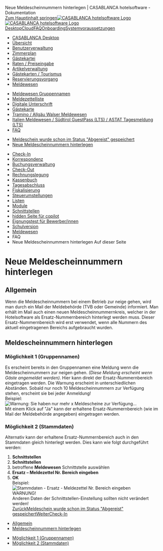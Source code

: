 Neue Meldescheinnummern hinterlegen | CASABLANCA hotelsoftware - Dokumentation  
[Zum Hauptinhalt springen](https://docs.casablanca.at/desktop/registration/faq/new_registration_numbers/#__docusaurus_skipToContent_fallback)[![CASABLANCA hotelsoftware Logo](https://docs.casablanca.at/img/logo.png) ![CASABLANCA hotelsoftware Logo](https://docs.casablanca.at/img/Casablanca_LOGO_2022_neg.png)](https://docs.casablanca.at/) [Desktop](https://docs.casablanca.at/desktop/desktop/)[Cloud](https://docs.casablanca.at/cloud/cloud_systems/)[FAQ](https://docs.casablanca.at/faq)[Onboarding](https://docs.casablanca.at/onboarding/fiscalization)[Systemvoraussetzungen](https://docs.casablanca.at/system_requirements)  
* [CASABLANCA Desktop](https://docs.casablanca.at/desktop/desktop/)
* [Übersicht](https://docs.casablanca.at/desktop/interface/)
* [Benutzerverwaltung](https://docs.casablanca.at/desktop/user_management/)
* [Zimmerplan](https://docs.casablanca.at/desktop/room_plan/)
* [Gästekartei](https://docs.casablanca.at/desktop/guest_profile/)
* [Raten / Preiseingabe](https://docs.casablanca.at/desktop/raten/)
* [Artikelverwaltung](https://docs.casablanca.at/desktop/articles/)
* [Gästekarten / Tourismus](https://docs.casablanca.at/desktop/guest_cards/)
* [Reservierungsvorgang](https://docs.casablanca.at/desktop/reservation_process/)
* [Meldewesen](https://docs.casablanca.at/desktop/registration/)
+ [Meldewesen Gruppennamen](https://docs.casablanca.at/desktop/registration/registration_groupnames/)
+ [Meldezettelliste](https://docs.casablanca.at/desktop/registration/registration_list/)
+ [Digitale Unterschrift](https://docs.casablanca.at/desktop/registration/e_signature/)
+ [Gästekarte](https://docs.casablanca.at/desktop/registration/guest_card/)
+ [Tramino / Allgäu Walser Meldewesen](https://docs.casablanca.at/desktop/registration/tramino/)
+ [Italien Meldewesen / Südtirol GuestPass (LTS) / ASTAT Tagesmeldung (LTS)](https://docs.casablanca.at/desktop/registration/registration_italy/alloggiati)
+ [FAQ](https://docs.casablanca.at/desktop/registration/faq/error_code_15)
- [Meldeschein wurde schon im Status "Abgereist" gespeichert](https://docs.casablanca.at/desktop/registration/faq/error_code_15)
- [Neue Meldescheinnummern hinterlegen](https://docs.casablanca.at/desktop/registration/faq/new_registration_numbers)
* [Check-In](https://docs.casablanca.at/desktop/check_in/)
* [Korrespondenz](https://docs.casablanca.at/desktop/correspondence/)
* [Buchungsverwaltung](https://docs.casablanca.at/desktop/account/)
* [Check-Out](https://docs.casablanca.at/desktop/check-out/)
* [Rechnungslegung](https://docs.casablanca.at/desktop/accounting/)
* [Kassenbuch](https://docs.casablanca.at/desktop/cashbook/)
* [Tagesabschluss](https://docs.casablanca.at/desktop/daily_closing/)
* [Fiskalisierung](https://docs.casablanca.at/desktop/fiscalization/)
* [Steuerumstellungen](https://docs.casablanca.at/desktop/tax_changes/)
* [Listen](https://docs.casablanca.at/desktop/lists/)
* [Module](https://docs.casablanca.at/desktop/module/)
* [Schnittstellen](https://docs.casablanca.at/desktop/interfaces/)
* [hidden Seite für copilot](https://docs.casablanca.at/desktop/hidden_copilot)
* [Eignungstest für Bewerber/innen](https://docs.casablanca.at/desktop/qualification)
* [Schulversion](https://docs.casablanca.at/desktop/schoolversion)  
* [Meldewesen](https://docs.casablanca.at/desktop/registration/)
* FAQ
* Neue Meldescheinnummern hinterlegen
Auf dieser Seite

# Neue Meldescheinnummern hinterlegen  
## Allgemein[](https://docs.casablanca.at/desktop/registration/faq/new_registration_numbers/#allgemein "Direkter Link zu Allgemein")  
Wenn die Meldescheinnummern bei einem Betrieb zur neige gehen, wird man durch ein Mail der Meldebehörde (TVB oder Gemeinde) informiert. Man erhält im Mail auch einen neuen Meldescheinnummernkreis, welcher in der Hotelsoftware als Ersatz-Nummernbereich hinterlegt werden muss. Dieser Ersatz-Nummernbereich wird erst verwendet, wenn alle Nummern des aktuell eingetragenen Bereichs aufgebraucht wurden.

## Meldescheinnummern hinterlegen[](https://docs.casablanca.at/desktop/registration/faq/new_registration_numbers/#meldescheinnummern-hinterlegen "Direkter Link zu Meldescheinnummern hinterlegen")  
### Möglichkeit 1 (Gruppennamen)[](https://docs.casablanca.at/desktop/registration/faq/new_registration_numbers/#möglichkeit-1-gruppennamen "Direkter Link zu Möglichkeit 1 (Gruppennamen)")  
Es erscheint bereits in den Gruppennamen eine Meldung wenn die Meldescheinnummern zur neigen gehen. *(Diese Meldung erscheint wenn Gäste angemeldet werden)*. Hier kann direkt der Ersatz-Nummernbereich eingetragen werden. Die Warnung erscheint in unterschiedlichen Abständen. Sobald nur noch 10 Meldescheinnummern zur Verfügung stehen, erscheint sie bei jeder Anmeldung!  
Beispiel:  
![Warnung: Sie haben nur mehr x Meldescheine zur Verfügung...](https://docs.casablanca.at/assets/images/warning-15cb10f23b4266d4cb6e79a472fd5a8d.png "Warnung: Sie haben nur mehr x Meldescheine zur Verfügung...")  
Mit einem Klick auf "Ja" kann der erhaltene Ersatz-Nummernbereich (wie im Mail der Meldebehörde angegeben) eingetragen werden.

### Möglichkeit 2 (Stammdaten)[](https://docs.casablanca.at/desktop/registration/faq/new_registration_numbers/#möglichkeit-2-stammdaten "Direkter Link zu Möglichkeit 2 (Stammdaten)")  
Alternativ kann der erhaltene Ersatz-Nummernbereich auch in den Stammdaten gleich hinterlegt werden. Dies kann wie folgt durchgeführt werden:  
1. **Schnittstellen**
2. **Schnittstellen**
3. betroffene **Meldewesen** Schnittstelle auswählen
4. **Ersatz – Meldezettel Nr. Bereich eingeben**
5. **OK**  
Beispiel:  
![Stammdaten - Ersatz - Meldezettel Nr. Bereich eingeben](https://docs.casablanca.at/assets/images/basedata_enter_new_numbers-18922a0c823f752a25d9784e921a6d33.png "Stammdaten - Ersatz - Meldezettel Nr. Bereich eingeben")  
WARNUNG!  
Anderen Daten der Schnittstellen-Einstellung sollten nicht verändert werden!  
[ZurückMeldeschein wurde schon im Status "Abgereist" gespeichert](https://docs.casablanca.at/desktop/registration/faq/error_code_15)[WeiterCheck-In](https://docs.casablanca.at/desktop/check_in/)  
* [Allgemein](https://docs.casablanca.at/desktop/registration/faq/new_registration_numbers/#allgemein)
* [Meldescheinnummern hinterlegen](https://docs.casablanca.at/desktop/registration/faq/new_registration_numbers/#meldescheinnummern-hinterlegen)
+ [Möglichkeit 1 (Gruppennamen)](https://docs.casablanca.at/desktop/registration/faq/new_registration_numbers/#möglichkeit-1-gruppennamen)
+ [Möglichkeit 2 (Stammdaten)](https://docs.casablanca.at/desktop/registration/faq/new_registration_numbers/#möglichkeit-2-stammdaten)